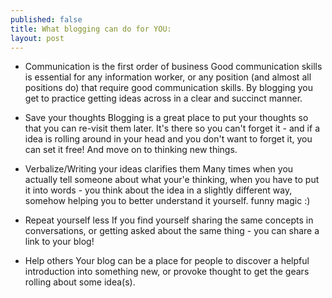 ```yaml
---
published: false
title: What blogging can do for YOU:
layout: post
---
```

* Communication is the first order of business
Good communication skills is essential for any information worker, or any position (and almost all positions do) that require good communication skills. By blogging you get to practice getting ideas across in a clear and succinct manner.

* Save your thoughts 
Blogging is a great place to put your thoughts so that you can re-visit them later. It's there so you can't forget it - and if a idea is rolling around in your head and you don't want to forget it, you can set it free! And move on to thinking new things.

* Verbalize/Writing your ideas clarifies them
Many times when you actually tell someone about what your'e thinking, when you have to put it into words - you think about the idea in a slightly different way, somehow helping you to better understand it yourself. funny magic :)

* Repeat yourself less
If you find yourself sharing the same concepts in conversations, or getting asked about the same thing - you can share a link to your blog! 

* Help others
Your blog can be a place for people to discover a helpful introduction into something new, or provoke thought to get the gears rolling about some idea(s).